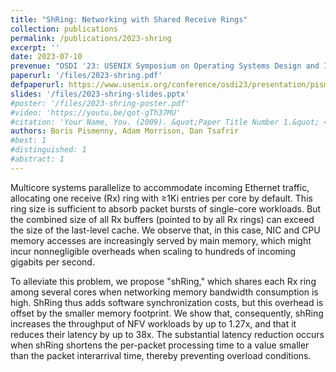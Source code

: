 ```yaml
---
title: "ShRing: Networking with Shared Receive Rings"
collection: publications
permalink: /publications/2023-shring
excerpt: ''
date: 2023-07-10
prevenue: "OSDI '23: USENIX Symposium on Operating Systems Design and Implementation"
paperurl: '/files/2023-shring.pdf'
defpaperurl: https://www.usenix.org/conference/osdi23/presentation/pismenny
slides: '/files/2023-shring-slides.pptx'
#poster: '/files/2023-shring-poster.pdf'
#video: 'https://youtu.be/qot-gTh37MU'
#citation: 'Your Name, You. (2009). &quot;Paper Title Number 1.&quot; <i>Journal 1</i>. 1(1).'
authors: Boris Pismenny, Adam Morrison, Dan Tsafrir
#best: 1
#distinguished: 1
#abstract: 1
---
```

Multicore systems parallelize to accommodate incoming Ethernet traffic,
allocating one receive (Rx) ring with ≥1Ki entries per core by default. This
ring size is sufficient to absorb packet bursts of single-core workloads. But
the combined size of all Rx buffers (pointed to by all Rx rings) can exceed the
size of the last-level cache. We observe that, in this case, NIC and CPU memory
accesses are increasingly served by main memory, which might incur
nonnegligible overheads when scaling to hundreds of incoming gigabits per
second.

To alleviate this problem, we propose "shRing," which shares each Rx ring among
several cores when networking memory bandwidth consumption is high. ShRing thus
adds software synchronization costs, but this overhead is offset by the smaller
memory footprint. We show that, consequently, shRing increases the throughput
of NFV workloads by up to 1.27x, and that it reduces their latency by up to
38x. The substantial latency reduction occurs when shRing shortens the
per-packet processing time to a value smaller than the packet interarrival
time, thereby preventing overload conditions.
